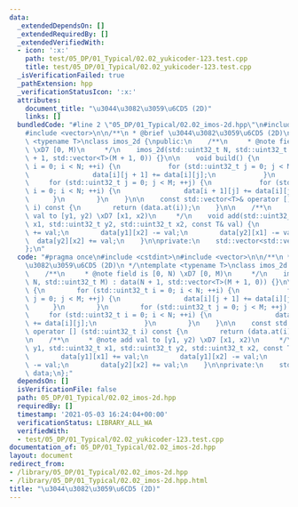 ```yaml
---
data:
  _extendedDependsOn: []
  _extendedRequiredBy: []
  _extendedVerifiedWith:
  - icon: ':x:'
    path: test/05_DP/01_Typical/02.02_yukicoder-123.test.cpp
    title: test/05_DP/01_Typical/02.02_yukicoder-123.test.cpp
  _isVerificationFailed: true
  _pathExtension: hpp
  _verificationStatusIcon: ':x:'
  attributes:
    document_title: "\u3044\u3082\u3059\u6CD5 (2D)"
    links: []
  bundledCode: "#line 2 \"05_DP/01_Typical/02.02_imos-2d.hpp\"\n#include <cstdint>\n\
    #include <vector>\n\n/**\n * @brief \u3044\u3082\u3059\u6CD5 (2D)\n */\ntemplate\
    \ <typename T>\nclass imos_2d {\npublic:\n    /**\n     * @note field is [0, N)\
    \ \xD7 [0, M)\n     */\n    imos_2d(std::uint32_t N, std::uint32_t M) : data(N\
    \ + 1, std::vector<T>(M + 1, 0)) {}\n\n    void build() {\n        for (std::uint32_t\
    \ i = 0; i < N; ++i) {\n            for (std::uint32_t j = 0; j < M; ++j) {\n\
    \                data[i][j + 1] += data[i][j];\n            }\n        }\n   \
    \     for (std::uint32_t j = 0; j < M; ++j) {\n            for (std::uint32_t\
    \ i = 0; i < N; ++i) {\n                data[i + 1][j] += data[i][j];\n      \
    \      }\n        }\n    }\n\n    const std::vector<T>& operator [] (std::uint32_t\
    \ i) const {\n        return (data.at(i));\n    }\n\n    /**\n     * @note add\
    \ val to [y1, y2) \xD7 [x1, x2)\n     */\n    void add(std::uint32_t y1, std::uint32_t\
    \ x1, std::uint32_t y2, std::uint32_t x2, const T& val) {\n        data[y1][x1]\
    \ += val;\n        data[y1][x2] -= val;\n        data[y2][x1] -= val;\n      \
    \  data[y2][x2] += val;\n    }\n\nprivate:\n    std::vector<std::vector<T>> data;\n\
    };\n"
  code: "#pragma once\n#include <cstdint>\n#include <vector>\n\n/**\n * @brief \u3044\
    \u3082\u3059\u6CD5 (2D)\n */\ntemplate <typename T>\nclass imos_2d {\npublic:\n\
    \    /**\n     * @note field is [0, N) \xD7 [0, M)\n     */\n    imos_2d(std::uint32_t\
    \ N, std::uint32_t M) : data(N + 1, std::vector<T>(M + 1, 0)) {}\n\n    void build()\
    \ {\n        for (std::uint32_t i = 0; i < N; ++i) {\n            for (std::uint32_t\
    \ j = 0; j < M; ++j) {\n                data[i][j + 1] += data[i][j];\n      \
    \      }\n        }\n        for (std::uint32_t j = 0; j < M; ++j) {\n       \
    \     for (std::uint32_t i = 0; i < N; ++i) {\n                data[i + 1][j]\
    \ += data[i][j];\n            }\n        }\n    }\n\n    const std::vector<T>&\
    \ operator [] (std::uint32_t i) const {\n        return (data.at(i));\n    }\n\
    \n    /**\n     * @note add val to [y1, y2) \xD7 [x1, x2)\n     */\n    void add(std::uint32_t\
    \ y1, std::uint32_t x1, std::uint32_t y2, std::uint32_t x2, const T& val) {\n\
    \        data[y1][x1] += val;\n        data[y1][x2] -= val;\n        data[y2][x1]\
    \ -= val;\n        data[y2][x2] += val;\n    }\n\nprivate:\n    std::vector<std::vector<T>>\
    \ data;\n};"
  dependsOn: []
  isVerificationFile: false
  path: 05_DP/01_Typical/02.02_imos-2d.hpp
  requiredBy: []
  timestamp: '2021-05-03 16:24:04+00:00'
  verificationStatus: LIBRARY_ALL_WA
  verifiedWith:
  - test/05_DP/01_Typical/02.02_yukicoder-123.test.cpp
documentation_of: 05_DP/01_Typical/02.02_imos-2d.hpp
layout: document
redirect_from:
- /library/05_DP/01_Typical/02.02_imos-2d.hpp
- /library/05_DP/01_Typical/02.02_imos-2d.hpp.html
title: "\u3044\u3082\u3059\u6CD5 (2D)"
---
```


